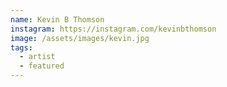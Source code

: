 ```yaml
---
name: Kevin B Thomson
instagram: https://instagram.com/kevinbthomson
image: /assets/images/kevin.jpg
tags:
  - artist
  - featured
---
```

